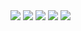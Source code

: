 <html>
 <meta http-equiv="Refresh" content="2; url=public/index.html">
<body>

<img src="../docs/1.png">
<img src="../docs/2.png">
<img src="../docs/3.png">
<img src="../docs/4.png">
<img src="../docs/5.png">
 
</body>
</html>
